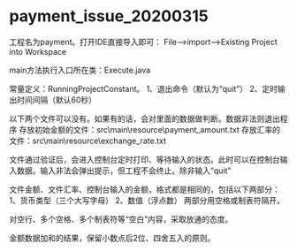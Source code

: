 # payment_issue_20200315

工程名为payment。打开IDE直接导入即可：
File-->import-->Existing Project into Workspace

main方法执行入口所在类：Execute.java

常量定义：RunningProjectConstant。
1、退出命令（默认为“quit”）
2、定时输出时间间隔（默认60秒）

以下两个文件可以没有。如果有的话，会对里面的数据做判断。数据非法则退出程序
存放初始金额的文件：src\\main\\resource\\payment_amount.txt
存放汇率的文件：src\\main\\resource\\exchange_rate.txt

文件通过验证后，会进入控制台定时打印、等待输入的状态。此时可以在控制台输入数据。输入非法会弹出提示，但工程不会终止。除非输入“quit”

文件金额、文件汇率、控制台输入的金额，格式都是相同的，包括以下两部分：
1、货币类型（三个大写字母）
2、数值（浮点数）
两部分用空格或制表符隔开。

对空行、多个空格、多个制表符等“空白”内容，采取放通的态度。

金额数据加和的结果，保留小数点后2位、四舍五入的原则。

